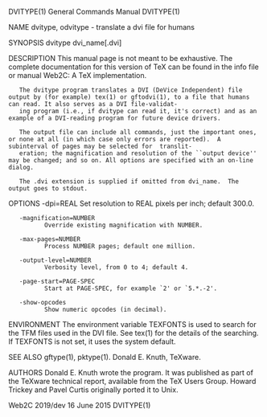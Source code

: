 DVITYPE(1)                                                                       General Commands Manual                                                                       DVITYPE(1)

NAME
       dvitype, odvitype - translate a dvi file for humans

SYNOPSIS
       dvitype dvi_name[.dvi]

DESCRIPTION
       This manual page is not meant to be exhaustive.  The complete documentation for this version of TeX can be found in the info file or manual Web2C: A TeX implementation.

       The dvitype program translates a DVI (DeVice Independent) file output by (for example) tex(1) or gftodvi(1), to a file that humans can read. It also serves as a DVI file-validat‐
       ing program (i.e., if dvitype can read it, it's correct) and as an example of a DVI-reading program for future device drivers.

       The output file can include all commands, just the important ones, or none at all (in which case only errors are reported).  A subinterval of pages may be selected for  translit‐
       eration; the magnification and resolution of the ``output device'' may be changed; and so on. All options are specified with an on-line dialog.

       The .dvi extension is supplied if omitted from dvi_name.  The output goes to stdout.

OPTIONS
       -dpi=REAL
              Set resolution to REAL pixels per inch; default 300.0.

       -magnification=NUMBER
              Override existing magnification with NUMBER.

       -max-pages=NUMBER
              Process NUMBER pages; default one million.

       -output-level=NUMBER
              Verbosity level, from 0 to 4; default 4.

       -page-start=PAGE-SPEC
              Start at PAGE-SPEC, for example `2' or `5.*.-2'.

       -show-opcodes
              Show numeric opcodes (in decimal).

ENVIRONMENT
       The  environment  variable  TEXFONTS  is used to search for the TFM files used in the DVI file.  See tex(1) for the details of the searching.  If TEXFONTS is not set, it uses the
       system default.

SEE ALSO
       gftype(1), pktype(1).
       Donald E. Knuth, TeXware.

AUTHORS
       Donald E. Knuth wrote the program.  It was published as part of the TeXware technical report, available from the TeX Users Group.  Howard  Trickey  and  Pavel  Curtis  originally
       ported it to Unix.

Web2C 2019/dev                                                                         16 June 2015                                                                            DVITYPE(1)
